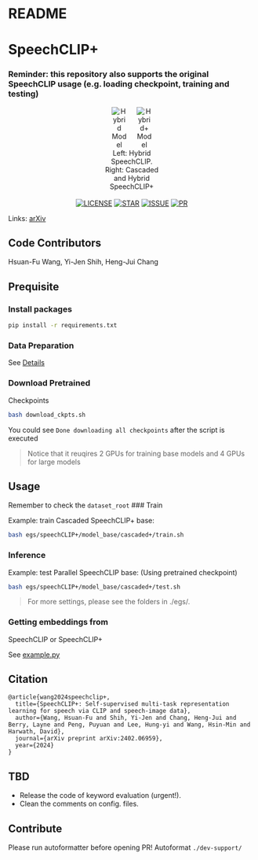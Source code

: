 # README

# SpeechCLIP+

### Reminder: this repository also supports the original SpeechCLIP usage (e.g. loading checkpoint, training and testing)


<div style="text-align: center;">
    <div style="display: inline-block; width: 25%; text-align: center;">
        <img alt="Hybrid Model" src="hybrid.png" style="max-width: 25%;"/>
        &nbsp;
        &nbsp;
        <img alt="Hybrid+ Model" src="hybrid+.png" style="max-width: 25%;"/>
        <br/>
        <span>Left: Hybrid SpeechCLIP. Right: Cascaded and Hybrid SpeechCLIP+</span>
    </div>
    <br/>
    <br/>
    <div style="text-align: center;">
        <a href=""><img alt="LICENSE" src="https://img.shields.io/github/license/ShampooWang/SpeechCLIP_plus"/></a>
        <a href=""><img alt="STAR" src="https://img.shields.io/github/stars/ShampooWang/SpeechCLIP_plus"/></a>
        <a href="https://github.com/ShampooWang/SpeechCLIP_plus/issues"><img alt="ISSUE" src="https://img.shields.io/github/issues/ShampooWang/SpeechCLIP_plus"/></a>
        <a href="https://github.com/ShampooWang/SpeechCLIP_plus/pulls"><img alt="PR" src="https://img.shields.io/github/issues-pr/ShampooWang/SpeechCLIP_plus"/></a>
    </div>
</div>



Links: [arXiv](https://arxiv.org/abs/2402.06959)

## Code Contributors

Hsuan-Fu Wang, Yi-Jen Shih, Heng-Jui Chang

## Prequisite

### Install packages

```bash
pip install -r requirements.txt
```

### Data Preparation

See [Details](data/README.md)

### Download Pretrained
Checkpoints

```bash
bash download_ckpts.sh
```

You could see `Done downloading all checkpoints` after
the script is executed

> Notice that it reuqires 2 GPUs for training base models and 4 GPUs
for large models
> 

## Usage

Remember to check the `dataset_root` ### Train

Example: train Cascaded SpeechCLIP+ base:

```bash
bash egs/speechCLIP+/model_base/cascaded+/train.sh
```

### Inference

Example: test Parallel SpeechCLIP base: (Using pretrained
checkpoint)

```bash
bash egs/speechCLIP+/model_base/cascaded+/test.sh
```

> For more settings, please see the folders in ./egs/.
> 

### Getting embeddings from
SpeechCLIP or SpeechCLIP+

See [example.py](example.py)

## Citation

```
@article{wang2024speechclip+,
  title={SpeechCLIP+: Self-supervised multi-task representation learning for speech via CLIP and speech-image data},
  author={Wang, Hsuan-Fu and Shih, Yi-Jen and Chang, Heng-Jui and Berry, Layne and Peng, Puyuan and Lee, Hung-yi and Wang, Hsin-Min and Harwath, David},
  journal={arXiv preprint arXiv:2402.06959},
  year={2024}
}
```

## TBD

- Release the code of keyword evaluation (urgent!).
- Clean the comments on config. files.

## Contribute

Please run autoformatter before opening PR! Autoformat
`./dev-support/`
